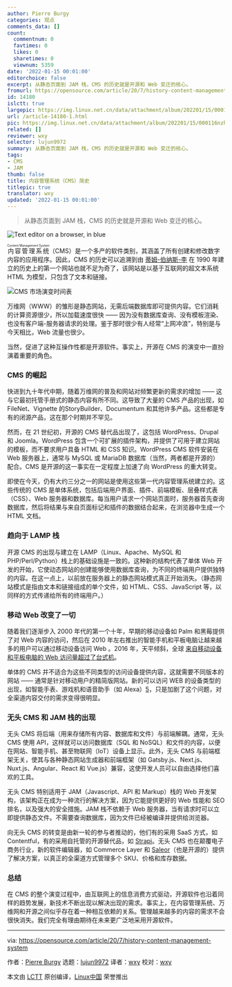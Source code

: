 ```yaml
---
author: Pierre Burgy
categories: 观点
comments_data: []
count:
  commentnum: 0
  favtimes: 0
  likes: 0
  sharetimes: 0
  viewnum: 5359
date: '2022-01-15 00:01:00'
editorchoice: false
excerpt: 从静态页面到 JAM 栈，CMS 的历史就是开源和 Web 变迁的核心。
fromurl: https://opensource.com/article/20/7/history-content-management-system
id: 14180
islctt: true
largepic: https://img.linux.net.cn/data/attachment/album/202201/15/000116nzhufdu7h9w8wewj.jpg
url: /article-14180-1.html
pic: https://img.linux.net.cn/data/attachment/album/202201/15/000116nzhufdu7h9w8wewj.jpg.thumb.jpg
related: []
reviewer: wxy
selector: lujun9972
summary: 从静态页面到 JAM 栈，CMS 的历史就是开源和 Web 变迁的核心。
tags:
- CMS
- JAM
thumb: false
title: 内容管理系统（CMS）简史
titlepic: true
translator: wxy
updated: '2022-01-15 00:01:00'
---
```



> 
> 从静态页面到 JAM 栈，CMS 的历史就是开源和 Web 变迁的核心。
> 
> 
> 


![](/data/attachment/album/202201/15/000116nzhufdu7h9w8wewj.jpg "Text editor on a browser, in blue")


<ruby> 内容管理系统 <rt>  Content Management System </rt></ruby>（CMS）是一个多产的软件类别，其涵盖了所有创建和修改数字内容的应用程序。因此，CMS 的历史可以追溯到由 [蒂姆-伯纳斯-李](https://www.w3.org/People/Berners-Lee/#:~:text=A%20graduate%20of%20Oxford%20University,refined%20as%20Web%20technology%20spread.) 在 1990 年建立的历史上的第一个网站也就不足为奇了，该网站是以基于互联网的超文本系统 HTML 为模型，只包含了文本和链接。


![CMS 市场演变时间表](/data/attachment/album/202201/15/000126fho4ofx1m4wo4hf4.png "timeline of CMS market evolution")


万维网（WWW）的雏形是静态网站，无需后端数据库即可提供内容。它们消耗的计算资源很少，所以加载速度很快 —— 因为没有数据库查询、没有模板渲染、也没有客户端-服务器请求的处理。鉴于那时很少有人经常“上网冲浪”，特别是与今天相比，Web 流量也很少。


当然，促进了这种互操作性都是开源软件。事实上，开源在 CMS 的演变中一直扮演着重要的角色。


### CMS 的崛起


快进到九十年代中期，随着万维网的普及和网站对频繁更新的需求的增加 —— 这与它最初托管手册式的静态内容有所不同。这导致了大量的 CMS 产品的出现，如 FileNet、Vignette 的StoryBuilder、Documentum 和其他许多产品。这些都是专有的闭源产品，这在那个时期并不罕见。


然而，在 21 世纪初，开源的 CMS 替代品出现了，这包括 WordPress、Drupal 和 Joomla。WordPress 包含一个可扩展的插件架构，并提供了可用于建立网站的模板，而不要求用户具备 HTML 和 CSS 知识。WordPress CMS 软件安装在 Web 服务器上，通常与 MySQL 或 MariaDB 数据库（当然，两者都是开源的）配合。CMS 是开源的这一事实在一定程度上加速了向 WordPress 的重大转变。


即使在今天，仍有大约三分之一的网站是使用这些第一代内容管理系统建立的。这些传统的 CMS 是单体系统，包括后端用户界面、插件、前端模板、层叠样式表（CSS）、Web 服务器和数据库。每当用户请求一个网站页面时，服务器首先查询数据库，然后将结果与来自页面标记和插件的数据结合起来，在浏览器中生成一个 HTML 文档。


### 趋向于 LAMP 栈


开源 CMS 的出现与建立在 LAMP（Linux、Apache、MySQL 和 PHP/Perl/Python）栈上的基础设施是一致的。这种新的结构代表了单体 Web 开发的开始，它使动态网站的创建能够使用数据库查询，为不同的终端用户提供独特的内容。在这一点上，以前放在服务器上的静态网站模式真正开始消失。（静态网站模式是指由文本和链接组成的单个文件，如 HTML、CSS、JavaScript 等，以同样的方式传递给所有的终端用户。）


### 移动 Web 改变了一切


随着我们逐渐步入 2000 年代的第一个十年，早期的移动设备如 Palm 和黑莓提供了对 Web 内容的访问，然后在 2010 年左右推出的智能手机和平板电脑让越来越多的用户可以通过移动设备访问 Web 。2016 年，天平倾斜，全球 [来自移动设备和平板电脑的 Web 访问量超过了台式机](https://techcrunch.com/2016/11/01/mobile-internet-use-passes-desktop-for-the-first-time-study-finds/)。


单体的 CMS 并不适合为这些不同类型的访问设备提供内容，这就需要不同版本的网站 —— 通常是针对移动用户的精简版网站。新的可以访问 WEB 的设备类型的出现，如智能手表、游戏机和语音助手（如 Alexa）[5](https://opensource.com/article/20/6/open-source-voice-assistant)，只是加剧了这个问题，对全渠道内容交付的需求变得很明显。


### 无头 CMS 和 JAM 栈的出现


无头 CMS 将后端（用来存储所有内容、数据库和文件）与前端解耦。通常，无头 CMS 使用 API，这样就可以访问数据库（SQL 和 NoSQL）和文件的内容，以便在网站、智能手机、甚至物联网（IoT）设备上显示。此外，无头 CMS 与前端框架无关，使其与各种静态网站生成器和前端框架（如 Gatsby.js、Next.js、Nuxt.js、Angular、React 和 Vue.js）兼容，这使开发人员可以自由选择他们喜欢的工具。


无头 CMS 特别适用于 JAM（Javascript、API 和 Markup）栈的 Web 开发架构，该架构正在成为一种流行的解决方案，因为它能提供更好的 Web 性能和 SEO 排名，以及强大的安全措施。JAM 栈不依赖于 Web 服务器，当有请求时可以立即提供静态文件。不需要查询数据库，因为文件已经被编译并提供给浏览器。


向无头 CMS 的转变是由新一轮的参与者推动的，他们有的采用 SaaS 方式，如 Contentful，有的采用自托管的开源替代品，如 [Strapi](https://strapi.io/)。无头 CMS 也在颠覆电子商务行业，新的软件编辑器，如 Commerce Layer 和 [Saleor](https://saleor.io/)（也是开源的）提供了解决方案，以真正的全渠道方式管理多个 SKU、价格和库存数据。


### 总结


在 CMS 的整个演变过程中，由互联网上的信息消费方式驱动，开源软件也沿着同样的趋势发展，新技术不断出现以解决出现的需求。事实上，在内容管理系统、万维网和开源之间似乎存在着一种相互依赖的关系。管理越来越多的内容的需求不会很快消失。我们完全有理由期待在未来更广泛地采用开源软件。




---


via: <https://opensource.com/article/20/7/history-content-management-system>


作者：[Pierre Burgy](https://opensource.com/users/pierreburgy) 选题：[lujun9972](https://github.com/lujun9972) 译者：[wxy](https://github.com/wxy) 校对：[wxy](https://github.com/wxy)


本文由 [LCTT](https://github.com/LCTT/TranslateProject) 原创编译，[Linux中国](https://linux.cn/) 荣誉推出